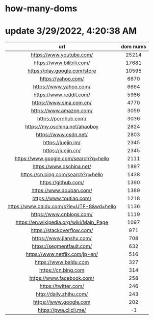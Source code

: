 # how-many-doms

# update 3/29/2022, 4:20:38 AM

url | dom nums
:-: | :-:
https://www.youtube.com/ | 25214
https://www.bilibili.com/ | 17681
https://play.google.com/store | 10595
https://yahoo.com/ | 6670
https://www.yahoo.com/ | 6664
https://www.reddit.com/ | 5986
https://www.sina.com.cn/ | 4770
https://www.amazon.com/ | 3059
https://pornhub.com/ | 3036
https://my.oschina.net/ahaoboy | 2824
https://www.csdn.net/ | 2803
https://juejin.im/ | 2345
https://juejin.cn/ | 2345
https://www.google.com/search?q=hello | 2111
https://www.oschina.net/ | 1897
https://cn.bing.com/search?q=hello | 1438
https://github.com/ | 1390
https://www.douban.com/ | 1389
https://www.toutiao.com/ | 1218
https://www.baidu.com/s?ie=UTF-8&wd=hello | 1136
https://www.cnblogs.com/ | 1119
https://en.wikipedia.org/wiki/Main_Page | 1097
https://stackoverflow.com/ | 971
https://www.jianshu.com/ | 708
https://segmentfault.com/ | 632
https://www.netflix.com/jp-en/ | 516
https://www.baidu.com | 327
https://cn.bing.com | 314
https://www.facebook.com/ | 258
https://twitter.com/ | 246
http://daily.zhihu.com/ | 243
https://www.google.com | 202
https://pwa.clicli.me/ | -1
